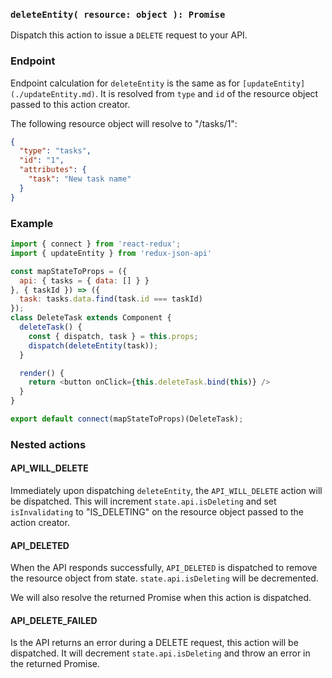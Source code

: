 ### `deleteEntity( resource: object ): Promise`

Dispatch this action to issue a `DELETE` request to your API.

### Endpoint

Endpoint calculation for `deleteEntity` is the same as for `[updateEntity](./updateEntity.md)`. It is resolved from `type` and `id` of the resource object passed to this action creator.

The following resource object will resolve to "/tasks/1":

```json
{
  "type": "tasks",
  "id": "1",
  "attributes": {
    "task": "New task name"
  }
}
```

### Example

```js
import { connect } from 'react-redux';
import { updateEntity } from 'redux-json-api'

const mapStateToProps = ({
  api: { tasks = { data: [] } }
}, { taskId }) => ({
  task: tasks.data.find(task.id === taskId)
});
class DeleteTask extends Component {
  deleteTask() {
    const { dispatch, task } = this.props;
    dispatch(deleteEntity(task));
  }

  render() {
    return <button onClick={this.deleteTask.bind(this)} />
  }
}

export default connect(mapStateToProps)(DeleteTask);
```

### Nested actions

#### API_WILL_DELETE

Immediately upon dispatching `deleteEntity`, the `API_WILL_DELETE` action will be dispatched. This will increment `state.api.isDeleting` and set `isInvalidating` to "IS_DELETING" on the resource object passed to the action creator.

#### API_DELETED

When the API responds successfully, `API_DELETED` is dispatched to remove the resource object from state. `state.api.isDeleting` will be decremented.

We will also resolve the returned Promise when this action is dispatched.

#### API_DELETE_FAILED

Is the API returns an error during a DELETE request, this action will be dispatched. It will decrement `state.api.isDeleting` and throw an error in the returned Promise.
